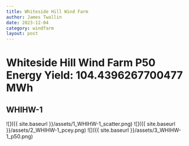 ```yaml
---
title: Whiteside Hill Wind Farm
author: James Twallin
date: 2023-12-04
category: windfarm
layout: post
---
```

# Whiteside Hill Wind Farm P50 Energy Yield: 104.4396267700477 MWh

WHIHW-1
-------------
![]({{ site.baseurl }}/assets/1_WHIHW-1_scatter.png)
![]({{ site.baseurl }}/assets/2_WHIHW-1_pcey.png)
![]({{ site.baseurl }}/assets/3_WHIHW-1_p50.png)

